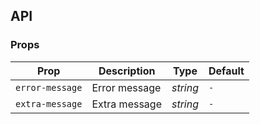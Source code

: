 ## API

### Props

| Prop | Description | Type | Default | 
|-----------------|---------| --- | -- |
| `error-message` | Error message | _string_ | `-` |
| `extra-message` | Extra message | _string_ | `-` |